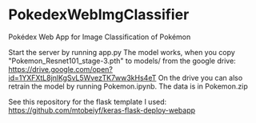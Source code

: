 
# PokedexWebImgClassifier
Pokédex Web App for Image Classification of Pokémon

Start the server by running app.py
The model works, when you copy "Pokemon_Resnet101_stage-3.pth" to models/ from the google drive:
https://drive.google.com/open?id=1YXFXtL8jnlKgSvL5WvezTK7ww3kHs4eT
On the drive you can also retrain the model by running Pokemon.ipynb. The data is in Pokemon.zip

See this repository for the flask template I used:
https://github.com/mtobeiyf/keras-flask-deploy-webapp
